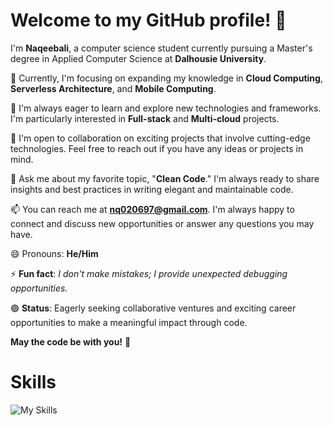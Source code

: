 # Welcome to my GitHub profile! 👋

I'm **Naqeebali**, a computer science student currently pursuing a Master's degree in Applied Computer Science at **Dalhousie University**.

🔭 Currently, I'm focusing on expanding my knowledge in **Cloud Computing**, **Serverless Architecture**, and **Mobile Computing**.

🌱 I'm always eager to learn and explore new technologies and frameworks. I'm particularly interested in **Full-stack** and **Multi-cloud** projects.

🤝 I'm open to collaboration on exciting projects that involve cutting-edge technologies. Feel free to reach out if you have any ideas or projects in mind.

💬 Ask me about my favorite topic, "**Clean Code**." I'm always ready to share insights and best practices in writing elegant and maintainable code.

📫 You can reach me at **nq020697@gmail.com**. I'm always happy to connect and discuss new opportunities or answer any questions you may have.

😄 Pronouns: **He/Him**

⚡ **Fun fact**: *I don't make mistakes; I provide unexpected debugging opportunities.*

🟢 **Status**: Eagerly seeking collaborative ventures and exciting career opportunities to make a meaningful impact through code.

**May the code be with you!** 🚀

# Skills

![My Skills](https://skillicons.dev/icons?i=js,py,react,nodejs,aws,gcp,kubernetes,docker,mongodb,firebase,figma,html,css,git,github)
